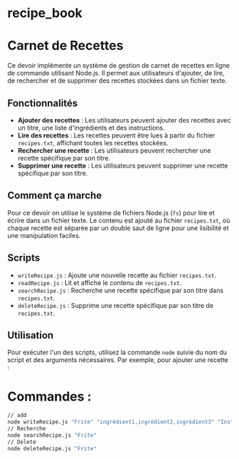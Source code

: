 # recipe_book

# Carnet de Recettes

Ce devoir implémente un système de gestion de carnet de recettes en ligne de commande utilisant Node.js. Il permet aux utilisateurs d'ajouter, de lire, de rechercher et de supprimer des recettes stockées dans un fichier texte.

## Fonctionnalités

- **Ajouter des recettes** : Les utilisateurs peuvent ajouter des recettes avec un titre, une liste d'ingrédients et des instructions.
- **Lire des recettes** : Les recettes peuvent être lues à partir du fichier `recipes.txt`, affichant toutes les recettes stockées.
- **Rechercher une recette** : Les utilisateurs peuvent rechercher une recette spécifique par son titre.
- **Supprimer une recette** : Les utilisateurs peuvent supprimer une recette spécifique par son titre.

## Comment ça marche

Pour ce devoir on utilise le système de fichiers Node.js (`fs`) pour lire et écrire dans un fichier texte. Le contenu est ajouté au fichier `recipes.txt`, où chaque recette est séparée par un double saut de ligne pour une lisibilité et une manipulation faciles.

## Scripts

- `writeRecipe.js` : Ajoute une nouvelle recette au fichier `recipes.txt`.
- `readRecipe.js` : Lit et affiche le contenu de `recipes.txt`.
- `searchRecipe.js` : Recherche une recette spécifique par son titre dans `recipes.txt`.
- `deleteRecipe.js` : Supprime une recette spécifique par son titre de `recipes.txt`.

## Utilisation

Pour exécuter l'un des scripts, utilisez la commande `node` suivie du nom du script et des arguments nécessaires. Par exemple, pour ajouter une recette :

# Commandes :
```bash
// add
node writeRecipe.js "Frite" "ingrédient1,ingrédient2,ingrédient3" "Instructions de la recette"
// Recherche
node searchRecipe.js "Frite"
// Delete
node deleteRecipe.js "Frite"
